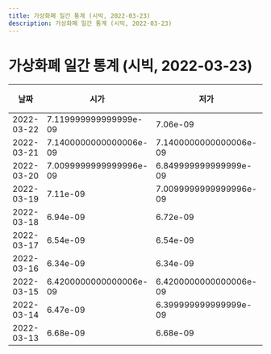 ```yaml
---
title: 가상화폐 일간 통계 (시빅, 2022-03-23)
description: 가상화폐 일간 통계 (시빅, 2022-03-23)
---
```


가상화폐 일간 통계 (시빅, 2022-03-23)
===

|날짜|시가|저가|고가|종가|비고|
|--|--|--|--|--|--|
|2022-03-22|7.119999999999999e-09|7.06e-09|7.1400000000000006e-09|7.1400000000000006e-09|    |
|2022-03-21|7.1400000000000006e-09|7.1400000000000006e-09|7.1400000000000006e-09|7.1400000000000006e-09|    |
|2022-03-20|7.0099999999999996e-09|6.849999999999999e-09|7.07e-09|7.07e-09|    |
|2022-03-19|7.11e-09|7.0099999999999996e-09|7.23e-09|7.0099999999999996e-09|    |
|2022-03-18|6.94e-09|6.72e-09|7.13e-09|7.13e-09|    |
|2022-03-17|6.54e-09|6.54e-09|7.39e-09|6.93e-09|    |
|2022-03-16|6.34e-09|6.34e-09|6.44e-09|6.44e-09|    |
|2022-03-15|6.4200000000000006e-09|6.4200000000000006e-09|6.43e-09|6.43e-09|    |
|2022-03-14|6.47e-09|6.399999999999999e-09|6.49e-09|6.44e-09|    |
|2022-03-13|6.68e-09|6.68e-09|6.68e-09|6.68e-09|    |
